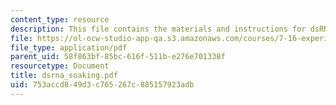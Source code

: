 ```yaml
---
content_type: resource
description: This file contains the materials and instructions for dsRNA Soaking.
file: https://ol-ocw-studio-app-qa.s3.amazonaws.com/courses/7-16-experimental-molecular-biology-biotechnology-ii-spring-2005/753accd849d3c765267c885157923adb_dsrna_soaking.pdf
file_type: application/pdf
parent_uid: 58f863bf-85bc-616f-511b-e276e701338f
resourcetype: Document
title: dsrna_soaking.pdf
uid: 753accd8-49d3-c765-267c-885157923adb
---
```

